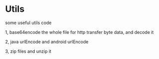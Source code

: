 Utils
=====

some useful utils code

1, base64encode the whole file for http transfer byte data, and decode it</p>
2, java urlEncode and android urlEncode</p>
3, zip files and unzip it</p>
